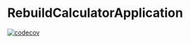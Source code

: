 # RebuildCalculatorApplication
[![codecov](https://codecov.io/gh/AmaliyaM/RebuildCalculatorApplication/branch/main/graph/badge.svg?token=NhOaoU5wwi)](https://codecov.io/gh/AmaliyaM/RebuildCalculatorApplication)
